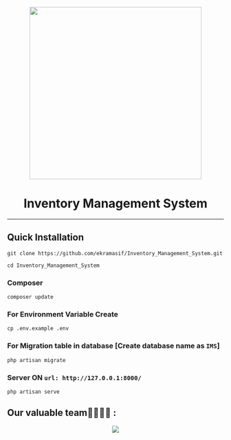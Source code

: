 <p align="center"><a href="https://laravel.com" target="_blank"><img src="https://raw.githubusercontent.com/laravel/art/master/logo-lockup/5%20SVG/2%20CMYK/1%20Full%20Color/laravel-logolockup-cmyk-red.svg" width="400"></a></p>
<h1 align="center">Inventory Management System</h1>
<hr>


## Quick Installation

    git clone https://github.com/ekramasif/Inventory_Management_System.git

    cd Inventory_Management_System
    
### Composer

    composer update
    
    
### For Environment Variable Create
 
    cp .env.example .env
 
    
 ### For Migration table in database [Create database name as ```IMS```]
 
    php artisan migrate
    
### Server ON ```url: http://127.0.0.1:8000/```

    php artisan serve

## Our valuable team👩‍💻👨‍💻 :

<p align="center">
  <img src="https://contributors-img.web.app/image?repo=ekramasif/Inventory_Management_System" />
</p>
